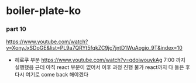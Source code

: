# boiler-plate-ko


### part 10
https://www.youtube.com/watch?v=XonyJxSDoGE&list=PL9a7QRYt5fqkZC9jc7jntD1WuAogjo_9T&index=10

- 헤로쿠 부분
https://www.youtube.com/watch?v=qdoiwouykAg 7:00 까지 실행했음
근데 아직 react 부분이 없어서 이후 과정 진행 불가
react까지 다 들은 후 다시 여기로 come back 해야겠다

